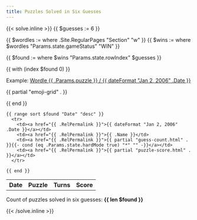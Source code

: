 ```yaml
---
title: Puzzles Solved in Six Guesses
---
```


{{< solve.inline >}}
  {{ $guesses := 6 }}

  {{ $wordles := where .Site.RegularPages "Section" "w" }}
  {{ $wins := where $wordles "Params.state.gameStatus" "WIN" }}

  {{ $found := where $wins "Params.state.rowIndex" $guesses }}

  {{ with (index $found 0) }}
  <p>Example: <a href="{{ .RelPermalink }}">Wordle {{ .Params.puzzle }} / {{ dateFormat "Jan 2, 2006" .Date }}</a></p>

  <p>{{ partial "emoji-grid" . }}</p>
  {{ end }}

  <table>
    <tr>
      <th>Date</th>
      <th>Puzzle</th>
      <th>Turns</th>
      <th>Score</th>
    </tr>

    {{ range sort $found "Date" "desc" }}
      <tr>
        <td><a href="{{ .RelPermalink }}">{{ dateFormat "Jan 2, 2006" .Date }}</a></td>
        <td><a href="{{ .RelPermalink }}">{{ .Name }}</td>
        <td><a href="{{ .RelPermalink }}">{{ partial "guess-count.html" . }}{{- cond (eq .Params.state.hardMode true) "*" "" -}}</a></td>
        <td><a href="{{ .RelPermalink }}">{{ partial "puzzle-score.html" . }}</a></td>
      </tr>

    {{ end }}
  </table>

  <p>Count of puzzles solved in six guesses: <strong>{{ len $found }}</strong></p>
{{< /solve.inline >}}
